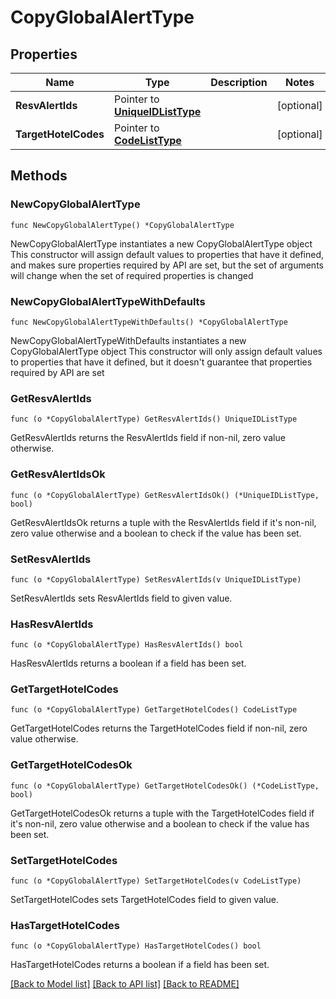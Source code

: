 # CopyGlobalAlertType

## Properties

Name | Type | Description | Notes
------------ | ------------- | ------------- | -------------
**ResvAlertIds** | Pointer to [**UniqueIDListType**](UniqueIDListType.md) |  | [optional] 
**TargetHotelCodes** | Pointer to [**CodeListType**](CodeListType.md) |  | [optional] 

## Methods

### NewCopyGlobalAlertType

`func NewCopyGlobalAlertType() *CopyGlobalAlertType`

NewCopyGlobalAlertType instantiates a new CopyGlobalAlertType object
This constructor will assign default values to properties that have it defined,
and makes sure properties required by API are set, but the set of arguments
will change when the set of required properties is changed

### NewCopyGlobalAlertTypeWithDefaults

`func NewCopyGlobalAlertTypeWithDefaults() *CopyGlobalAlertType`

NewCopyGlobalAlertTypeWithDefaults instantiates a new CopyGlobalAlertType object
This constructor will only assign default values to properties that have it defined,
but it doesn't guarantee that properties required by API are set

### GetResvAlertIds

`func (o *CopyGlobalAlertType) GetResvAlertIds() UniqueIDListType`

GetResvAlertIds returns the ResvAlertIds field if non-nil, zero value otherwise.

### GetResvAlertIdsOk

`func (o *CopyGlobalAlertType) GetResvAlertIdsOk() (*UniqueIDListType, bool)`

GetResvAlertIdsOk returns a tuple with the ResvAlertIds field if it's non-nil, zero value otherwise
and a boolean to check if the value has been set.

### SetResvAlertIds

`func (o *CopyGlobalAlertType) SetResvAlertIds(v UniqueIDListType)`

SetResvAlertIds sets ResvAlertIds field to given value.

### HasResvAlertIds

`func (o *CopyGlobalAlertType) HasResvAlertIds() bool`

HasResvAlertIds returns a boolean if a field has been set.

### GetTargetHotelCodes

`func (o *CopyGlobalAlertType) GetTargetHotelCodes() CodeListType`

GetTargetHotelCodes returns the TargetHotelCodes field if non-nil, zero value otherwise.

### GetTargetHotelCodesOk

`func (o *CopyGlobalAlertType) GetTargetHotelCodesOk() (*CodeListType, bool)`

GetTargetHotelCodesOk returns a tuple with the TargetHotelCodes field if it's non-nil, zero value otherwise
and a boolean to check if the value has been set.

### SetTargetHotelCodes

`func (o *CopyGlobalAlertType) SetTargetHotelCodes(v CodeListType)`

SetTargetHotelCodes sets TargetHotelCodes field to given value.

### HasTargetHotelCodes

`func (o *CopyGlobalAlertType) HasTargetHotelCodes() bool`

HasTargetHotelCodes returns a boolean if a field has been set.


[[Back to Model list]](../README.md#documentation-for-models) [[Back to API list]](../README.md#documentation-for-api-endpoints) [[Back to README]](../README.md)



